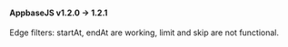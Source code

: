#### AppbaseJS v1.2.0 -> 1.2.1
Edge filters: startAt, endAt are working, limit and skip are not functional.
